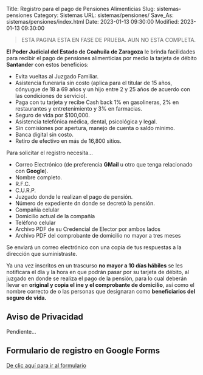 Title: Registro para el pago de Pensiones Alimenticias
Slug: sistemas-pensiones
Category: Sistemas
URL: sistemas/pensiones/
Save_As: sistemas/pensiones/index.html
Date: 2023-01-13 09:30:00
Modified: 2023-01-13 09:30:00


> ESTA PAGINA ESTA EN FASE DE PRUEBA. AUN NO ESTA COMPLETA.

**El Poder Judicial del Estado de Coahuila de Zaragoza** le brinda facilidades para recibir el pago de pensiones alimenticias por medio la tarjeta de débito **Santander** con estos beneficios:

- Evita vueltas al Juzgado Familiar.
- Asistencia funeraria sin costo (aplica para el titular de 15 años, cónyugue de 18 a 69 años y un hijo entre 2 y 25 años de acuerdo con las condiciones de servicio).
- Paga con tu tarjeta y recibe Cash back 1% en gasolineras, 2% en restaurantes y entretenimiento y 3% en farmacias.
- Seguro de vida por $100,000.
- Asistencia telefónica médica, dental, psicológica y legal.
- Sin comisiones por apertura, manejo de cuenta o saldo mínimo.
- Banca digital sin costo.
- Retiro de efectivo en más de 16,800 sitios.

Para solicitar el registro necesita...

- Correo Electrónico (de preferencia **GMail** u otro que tenga relacionado con **Google**).
- Nombre completo.
- R.F.C.
- C.U.R.P.
- Juzgado donde le realizan el pago de pensión.
- Número de expediente dn donde se decretó la pensión.
- Compañía celular
- Domicilio actual de la compañía
- Teléfono celular
- Archivo PDF de su Credencial de Elector por ambos lados
- Archivo PDF del comprobante de domicilio no mayor a tres meses

Se enviará un correo electrónico con una copia de tus respuestas a la dirección que suministraste.

Ya una vez inscritos en un trascurso **no mayor a 10 días hábiles** se les notificara el día y la hora en que podrán pasar por su tarjeta de débito, al juzgado en donde se realiza el pago de la pensión, para lo cual deberán llevar en **original y copia el ine y el comprobante de domicilio**, así como el nombre correcto de o las personas que designaran como **beneficiarios del seguro de vida.**

## Aviso de Privacidad

Pendiente...

## Formulario de registro en Google Forms

<div class="row">
    <div class="col-md-3">
    </div>
    <div class="col-md-6">
        <div class="my-3 py-3 pl-3 text-center">
            <div class="py-3">
                <a href="https://forms.gle/fbKrbaU86ZGpfcET8" class="btn btn-secondary text-white">De clic aquí para ir al formulario</a>
            </div>
        </div>
    </div>
    <div class="col-md-3">
    </div>
</div>
